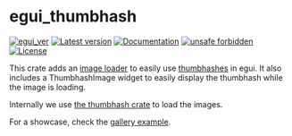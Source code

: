 # egui_thumbhash

[![egui_ver](https://img.shields.io/badge/egui-0.29-blue)](https://github.com/emilk/egui)
[![Latest version](https://img.shields.io/crates/v/egui_thumbhash.svg)](https://crates.io/crates/egui_thumbhash)
[![Documentation](https://docs.rs/egui_thumbhash/badge.svg)](https://docs.rs/egui_thumbhash)
[![unsafe forbidden](https://img.shields.io/badge/unsafe-forbidden-success.svg)](https://github.com/rust-secure-code/safety-dance/)
[![License](https://img.shields.io/crates/l/egui_thumbhash.svg)](https://crates.io/crates/egui_thumbhash)



[content]:<>


This crate adds an [image loader](https://docs.rs/egui/latest/egui/load/index.html)
to easily use [thumbhashes](https://evanw.github.io/thumbhash/) in egui.
It also includes a ThumbhashImage widget to easily display the thumbhash while the image is loading.

Internally we use [the thumbhash crate](https://crates.io/crates/thumbhash) to load the images.

For a showcase, check the [gallery example](https://lucasmerlin.github.io/hello_egui/#/example/gallery).